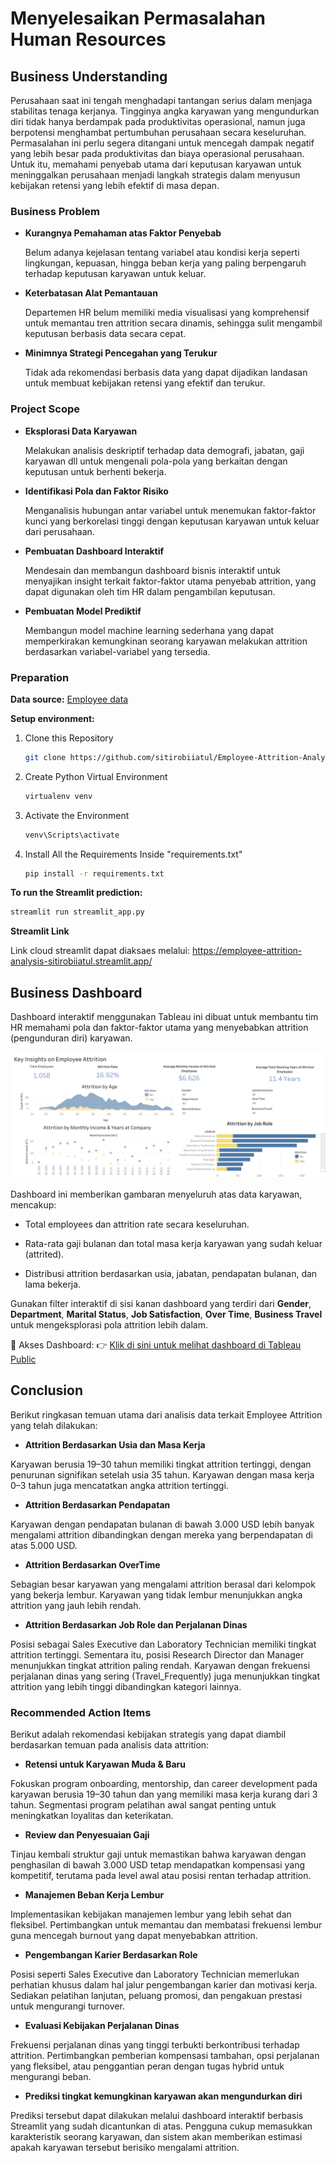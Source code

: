 # Menyelesaikan Permasalahan Human Resources

## Business Understanding

Perusahaan saat ini tengah menghadapi tantangan serius dalam menjaga stabilitas tenaga kerjanya. Tingginya angka karyawan yang mengundurkan diri tidak hanya berdampak pada produktivitas operasional, namun juga berpotensi menghambat pertumbuhan perusahaan secara keseluruhan. Permasalahan ini perlu segera ditangani untuk mencegah dampak negatif yang lebih besar pada produktivitas dan biaya operasional perusahaan. Untuk itu, memahami penyebab utama dari keputusan karyawan untuk meninggalkan perusahaan menjadi langkah strategis dalam menyusun kebijakan retensi yang lebih efektif di masa depan.

### Business Problem

- **Kurangnya Pemahaman atas Faktor Penyebab**
    
    Belum adanya kejelasan tentang variabel atau kondisi kerja seperti lingkungan, kepuasan, hingga beban kerja yang paling berpengaruh terhadap keputusan karyawan untuk keluar.
    
- **Keterbatasan Alat Pemantauan**
    
    Departemen HR belum memiliki media visualisasi yang komprehensif untuk memantau tren attrition secara dinamis, sehingga sulit mengambil keputusan berbasis data secara cepat.
    
- **Minimnya Strategi Pencegahan yang Terukur**
    
    Tidak ada rekomendasi berbasis data yang dapat dijadikan landasan untuk membuat kebijakan retensi yang efektif dan terukur.

### Project Scope

- **Eksplorasi Data Karyawan**

    Melakukan analisis deskriptif terhadap data demografi, jabatan, gaji karyawan dll untuk mengenali pola-pola yang berkaitan dengan keputusan untuk berhenti bekerja.

- **Identifikasi Pola dan Faktor Risiko**
    
    Menganalisis hubungan antar variabel untuk menemukan faktor-faktor kunci yang berkorelasi tinggi dengan keputusan karyawan untuk keluar dari perusahaan.

- **Pembuatan Dashboard Interaktif**
    
    Mendesain dan membangun dashboard bisnis interaktif untuk menyajikan insight terkait faktor-faktor utama penyebab attrition, yang dapat digunakan oleh tim HR dalam pengambilan keputusan.
    
- **Pembuatan Model Prediktif**
    
    Membangun model machine learning sederhana yang dapat memperkirakan kemungkinan seorang karyawan melakukan attrition berdasarkan variabel-variabel yang tersedia.

### Preparation

**Data source:** [Employee data](https://github.com/dicodingacademy/dicoding_dataset/tree/main/employee 'Dicoding GitHub - Employee data')

**Setup environment:**

1. Clone this Repository
   ```bash
   git clone https://github.com/sitirobiiatul/Employee-Attrition-Analysis.git
   ```

2. Create Python Virtual Environment
   ```bash
   virtualenv venv
   ```

2. Activate the Environment
   ```bash
   venv\Scripts\activate
   ```

4. Install All the Requirements Inside "requirements.txt"
   ```bash
   pip install -r requirements.txt
   ```

**To run the Streamlit prediction:**
```bash
streamlit run streamlit_app.py
```

**Streamlit Link**

Link cloud streamlit dapat diaksaes melalui: https://employee-attrition-analysis-sitirobiiatul.streamlit.app/

## Business Dashboard

Dashboard interaktif menggunakan Tableau ini dibuat untuk membantu tim HR memahami pola dan faktor-faktor utama yang menyebabkan attrition (pengunduran diri) karyawan.

![Employee Attrition Dashboard](sitirobiiatul-dashboard.png)

Dashboard ini memberikan gambaran menyeluruh atas data karyawan, mencakup:

- Total employees dan attrition rate secara keseluruhan.

- Rata-rata gaji bulanan dan total masa kerja karyawan yang sudah keluar (attrited).

- Distribusi attrition berdasarkan usia, jabatan, pendapatan bulanan, dan lama bekerja.

Gunakan filter interaktif di sisi kanan dashboard yang terdiri dari **Gender**, **Department**, **Marital Status**, **Job Satisfaction**, **Over Time**, **Business Travel** untuk mengeksplorasi pola attrition lebih dalam.

🔗 Akses Dashboard:
👉  [Klik di sini untuk melihat dashboard di Tableau Public](https://public.tableau.com/views/EmployeeAttritionDashboard_17465404934230/Dashboard2?:language=en-US&:sid=&:redirect=auth&:display_count=n&:origin=viz_share_link 'Tableau Public- Employees Attrition Dashboard')

## Conclusion

Berikut ringkasan temuan utama dari analisis data terkait Employee Attrition yang telah dilakukan:

- **Attrition Berdasarkan Usia dan Masa Kerja**

Karyawan berusia 19–30 tahun memiliki tingkat attrition tertinggi, dengan penurunan signifikan setelah usia 35 tahun. Karyawan dengan masa kerja 0–3 tahun juga mencatatkan angka attrition tertinggi.

- **Attrition Berdasarkan Pendapatan**

Karyawan dengan pendapatan bulanan di bawah 3.000 USD lebih banyak mengalami attrition dibandingkan dengan mereka yang berpendapatan di atas 5.000 USD.

- **Attrition Berdasarkan OverTime**

Sebagian besar karyawan yang mengalami attrition berasal dari kelompok yang bekerja lembur. Karyawan yang tidak lembur menunjukkan angka attrition yang jauh lebih rendah.

- **Attrition Berdasarkan Job Role dan Perjalanan Dinas**

Posisi sebagai Sales Executive dan Laboratory Technician memiliki tingkat attrition tertinggi. Sementara itu, posisi Research Director dan Manager menunjukkan tingkat attrition paling rendah.
Karyawan dengan frekuensi perjalanan dinas yang sering (Travel_Frequently) juga menunjukkan tingkat attrition yang lebih tinggi dibandingkan kategori lainnya.

### Recommended Action Items

Berikut adalah rekomendasi kebijakan strategis yang dapat diambil berdasarkan temuan pada analisis data attrition:

- **Retensi untuk Karyawan Muda & Baru**

Fokuskan program onboarding, mentorship, dan career development pada karyawan berusia 19–30 tahun dan yang memiliki masa kerja kurang dari 3 tahun. Segmentasi program pelatihan awal sangat penting untuk meningkatkan loyalitas dan keterikatan.

- **Review dan Penyesuaian Gaji**

Tinjau kembali struktur gaji untuk memastikan bahwa karyawan dengan penghasilan di bawah 3.000 USD tetap mendapatkan kompensasi yang kompetitif, terutama pada level awal atau posisi rentan terhadap attrition.

- **Manajemen Beban Kerja Lembur**

Implementasikan kebijakan manajemen lembur yang lebih sehat dan fleksibel. Pertimbangkan untuk memantau dan membatasi frekuensi lembur guna mencegah burnout yang dapat menyebabkan attrition.

- **Pengembangan Karier Berdasarkan Role**

Posisi seperti Sales Executive dan Laboratory Technician memerlukan perhatian khusus dalam hal jalur pengembangan karier dan motivasi kerja. Sediakan pelatihan lanjutan, peluang promosi, dan pengakuan prestasi untuk mengurangi turnover.

- **Evaluasi Kebijakan Perjalanan Dinas**

Frekuensi perjalanan dinas yang tinggi terbukti berkontribusi terhadap attrition. Pertimbangkan pemberian kompensasi tambahan, opsi perjalanan yang fleksibel, atau penggantian peran dengan tugas hybrid untuk mengurangi beban.

- **Prediksi tingkat kemungkinan karyawan akan mengundurkan diri**

Prediksi tersebut dapat dilakukan melalui dashboard interaktif berbasis Streamlit yang sudah dicantunkan di atas.
Pengguna cukup memasukkan karakteristik seorang karyawan, dan sistem akan memberikan estimasi apakah karyawan tersebut berisiko mengalami attrition.
